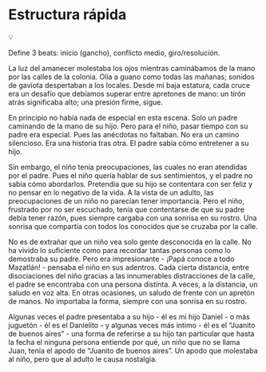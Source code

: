 # Estructura rápida

<aside>
💡

Define 3 beats: inicio (gancho), conflicto medio, giro/resolución.

</aside>

La luz del amanecer molestaba los ojos mientras caminábamos de la mano por las calles de la colonia. Olía a guano como todas las mañanas; sonidos de gaviota despertaban a los locales. Desde mi baja estatura, cada cruce era un desafío que debíamos superar entre apretones de mano: un tirón atrás significaba alto; una presión firme, sigue.

En principio no había nada de especial en esta escena. Solo un padre caminando de la mano de su hijo. Pero para el niño, pasar tiempo con su padre era especial. Pues las anécdotas no faltaban. No era un camino silencioso. Era una historia tras otra. El padre sabía cómo entretener a su hijo.

Sin embargo, el niño tenía preocupaciones, las cuales no eran atendidas por el padre. Pues el niño quería hablar de sus sentimientos, y el padre no sabía cómo abordarlos. Pretendía que su hijo se contentara con ser feliz y no pensar en lo negativo de la vida. A la vista de un adulto, las preocupaciones de un niño no parecían tener importancia. Pero el niño, frustrado por no ser escuchado, tenía que contentarse de que su padre debía tener razón, pues siempre cargaba con una sonrisa en su rostro. Una sonrisa que compartía con todos los conocidos que se cruzaba por la calle.

No es de extrañar que un niño vea solo gente desconocida en la calle. No ha vivido lo suficiente como para recordar tantas personas como lo demostraba su padre. Pero era impresionante - ¡Papá conoce a todo Mazatlán! - pensaba el niño en sus adentros. Cada cierta distancia, entre disociaciones del niño gracias a las innumerables distracciones de la calle, el padre se encontraba con una persona distinta. A veces, a la distancia, un saludo en voz alta. En otras ocasiones, un saludo de frente con un apretón de manos. No importaba la forma, siempre con una sonrisa en su rostro.

Algunas veces el padre presentaba a su hijo - él es mi hijo Daniel - o más juguetón - él es el Danielito - y algunas veces más íntimo - él es el “Juanito de buenos aires” - una forma de referirse a su hijo tan particular que hasta la fecha el ninguna persona entiende por qué, un niño que no se llama Juan, tenía el apodo de “Juanito de buenos aires”. Un apodo que molestaba al niño, pero que al adulto le causa nostalgia.